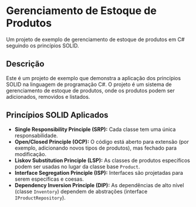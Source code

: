 # Gerenciamento de Estoque de Produtos

Um projeto de exemplo de gerenciamento de estoque de produtos em C# seguindo os princípios SOLID.

## Descrição

Este é um projeto de exemplo que demonstra a aplicação dos princípios SOLID na linguagem de programação C#. O projeto é um sistema de gerenciamento de estoque de produtos, onde os produtos podem ser adicionados, removidos e listados.

## Princípios SOLID Aplicados

- **Single Responsibility Principle (SRP):** Cada classe tem uma única responsabilidade.
- **Open/Closed Principle (OCP):** O código está aberto para extensão (por exemplo, adicionando novos tipos de produtos), mas fechado para modificação.
- **Liskov Substitution Principle (LSP):** As classes de produtos específicos podem ser usadas no lugar da classe base `Product`.
- **Interface Segregation Principle (ISP):** Interfaces são projetadas para serem específicas e coesas.
- **Dependency Inversion Principle (DIP):** As dependências de alto nível (classe `Inventory`) dependem de abstrações (interface `IProductRepository`).



